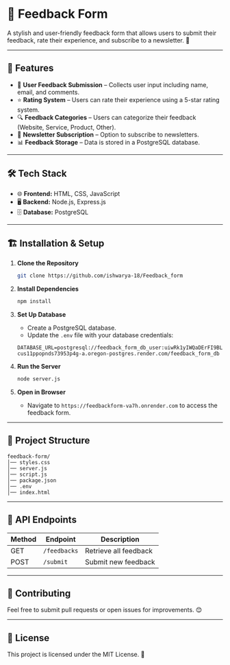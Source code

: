 # 📌 Feedback Form

A stylish and user-friendly feedback form that allows users to submit their feedback, rate their experience, and subscribe to a newsletter. 🌟

---

## 🚀 Features

- 📩 **User Feedback Submission** – Collects user input including name, email, and comments.
- ⭐ **Rating System** – Users can rate their experience using a 5-star rating system.
- 🔍 **Feedback Categories** – Users can categorize their feedback (Website, Service, Product, Other).
- 📨 **Newsletter Subscription** – Option to subscribe to newsletters.
- 📊 **Feedback Storage** – Data is stored in a PostgreSQL database.

---

## 🛠️ Tech Stack

- 🌐 **Frontend:** HTML, CSS, JavaScript
- 🖥️ **Backend:** Node.js, Express.js
- 🗄️ **Database:** PostgreSQL

---

## 🏗️ Installation & Setup

1. **Clone the Repository**
   ```sh
   git clone https://github.com/ishwarya-18/Feedback_form
   ```

2. **Install Dependencies**
   ```sh
   npm install
   ```

3. **Set Up Database**
   - Create a PostgreSQL database.
   - Update the `.env` file with your database credentials:
   ```env
   DATABASE_URL=postgresql://feedback_form_db_user:uiwRk1yIWQaDErFI9BLS3V5QOv6YFk1T@dpg-cus11ppopnds73953p4g-a.oregon-postgres.render.com/feedback_form_db
   ```

4. **Run the Server**
   ```sh
   node server.js
   ```

5. **Open in Browser**
   - Navigate to `https://feedbackform-va7h.onrender.com` to access the feedback form.

---

## 📂 Project Structure
```
feedback-form/
│── styles.css             
│── server.js            
│── script.js        
│── package.json       
│── .env                
│── index.html         
```

---

## 🎯 API Endpoints
| Method | Endpoint | Description |
|--------|-------------|-------------|
| GET | `/feedbacks` | Retrieve all feedback |
| POST | `/submit` | Submit new feedback |

---

## 🤝 Contributing
Feel free to submit pull requests or open issues for improvements. 😊

---

## 📜 License
This project is licensed under the MIT License. 📄

